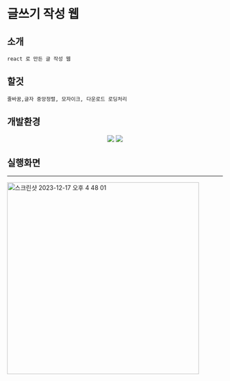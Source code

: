 # 글쓰기 작성 웹


## 소개
```
react 로 만든 글 작성 웹

```

## 할것
```
줄바꿈,글자 중앙정렬, 모자이크, 다운로드 로딩처리
```



## 개발환경
<div align="center">
	<img src="https://img.shields.io/badge/React-61DAFB?style=flat&logo=react&logoColor=white" />
	<img src="https://img.shields.io/badge/vite-646CFF?style=flat&logo=vite&logoColor=white" />
</div>


## 실행화면
-------------------------

<img width="448" alt="스크린샷 2023-12-17 오후 4 48 01" src="https://github.com/rudals95/open_api_poke/assets/97620951/9a4ffffa-c41b-45e2-8710-e4f07c615784">
